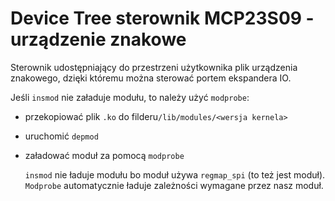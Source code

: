 # Device Tree sterownik MCP23S09 - urządzenie znakowe
Sterownik udostępniający do przestrzeni użytkownika plik urządzenia znakowego, dzięki któremu można sterować portem ekspandera IO.

Jeśli `insmod` nie załaduje modułu, to należy użyć `modprobe`:
- przekopiować plik `.ko` do filderu`/lib/modules/<wersja kernela>`
- uruchomić `depmod`
- załadować moduł za pomocą `modprobe`
  
  `insmod` nie ładuje modułu bo moduł używa `regmap_spi` (to też jest moduł). `Modprobe` automatycznie ładuje zależności wymagane przez nasz moduł.
